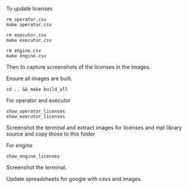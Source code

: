 To update licenses

```
rm operator.csv
make operator.csv
```

```
rm executor.csv
make executor.csv
```

```
rm engine.csv
make engine.csv
```

Then to capture screenshots of the licenses in the images.

Ensure all images are built.

```
cd .. && make build_all
```

For operator and executor

```
show_operator_licenses
show_executor_licenses
```

Screenshot the terminal and extract images for licenses and mpl library source and copy those to this folder


For engine

```
show_engine_licenses
```

Screenshot the terminal.

Update spreadsheets for google with csvs and images.

